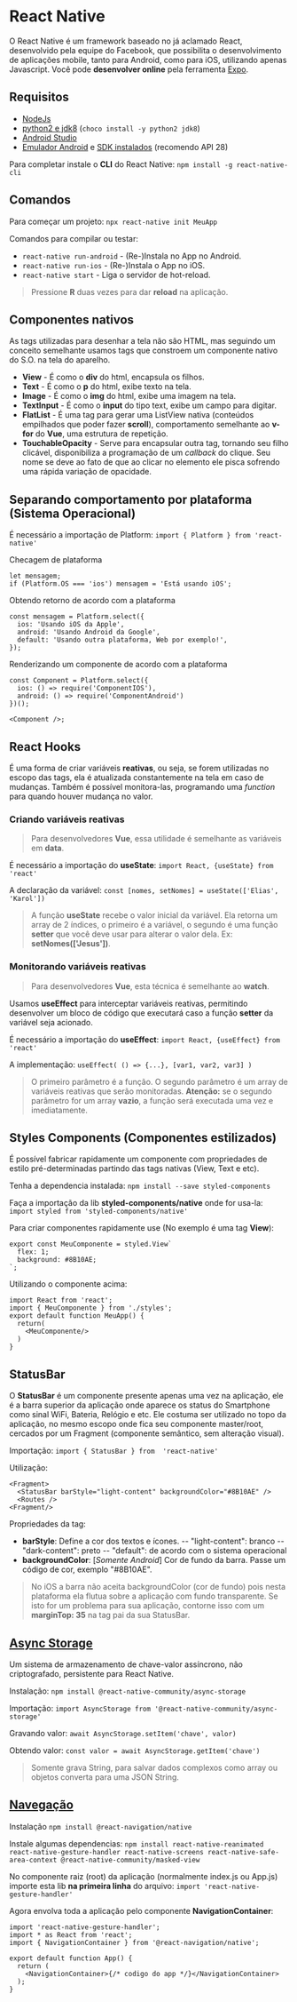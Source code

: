 
# React Native

O React Native é um framework baseado no já aclamado React, desenvolvido pela equipe do Facebook, que possibilita o desenvolvimento de aplicações mobile, tanto para Android, como para iOS, utilizando apenas Javascript.
Você pode **desenvolver online** pela ferramenta [Expo](https://snack.expo.io).

## Requisitos

- [NodeJs](https://nodejs.org/pt-br/)
- [python2 e jdk8](https://chocolatey.org/) (`choco install -y python2 jdk8`)
- [Android Studio](https://developer.android.com/studio)
- [Emulador Android](https://developer.android.com/studio/run/managing-avds?hl=pt-br) e [SDK instalados](https://developer.android.com/studio/intro/update#sdk-manager) (recomendo API 28)

Para completar instale o **CLI** do React Native:
`npm install -g react-native-cli`

## Comandos

Para começar um projeto: 
`npx react-native init MeuApp`

Comandos para compilar ou testar:
- `react-native run-android` - (Re-)Instala no App no Android.
- `react-native run-ios` - (Re-)Instala o App no iOS.
- `react-native start` - Liga o servidor de hot-reload.

> Pressione **R** duas vezes para dar **reload** na aplicação.

## Componentes nativos
As tags utilizadas para desenhar a tela não são HTML, mas seguindo um conceito semelhante usamos tags que constroem um componente nativo do S.O. na tela do aparelho.

- **View** - É como o **div** do html, encapsula os filhos.
- **Text** - É como o **p** do html, exibe texto na tela.
- **Image** - É como o **img** do html, exibe uma imagem na tela.
- **TextInput** - É como o **input** do tipo text, exibe um campo para digitar.
- **FlatList** - É uma tag para gerar uma ListView nativa (conteúdos empilhados que poder fazer **scroll**), comportamento semelhante ao **v-for** do **Vue**, uma estrutura de repetição.
- **TouchableOpacity** - Serve para encapsular outra tag, tornando seu filho clicável, disponibiliza a programação de um *callback* do clique. Seu nome se deve ao fato de que ao clicar no elemento ele pisca sofrendo uma rápida variação de opacidade.

## Separando comportamento por plataforma (Sistema Operacional)

É necessário a importação de Platform:
`import { Platform } from 'react-native'`

Checagem de plataforma
```Platform.OS
let mensagem;
if (Platform.OS === 'ios') mensagem = 'Está usando iOS';
```

Obtendo retorno de acordo com a plataforma
```Platform.select
const mensagem = Platform.select({
  ios: 'Usando iOS da Apple',
  android: 'Usando Android da Google',
  default: 'Usando outra plataforma, Web por exemplo!',
});
```

Renderizando um componente de acordo com a plataforma
```Platform Component
const Component = Platform.select({
  ios: () => require('ComponentIOS'),
  android: () => require('ComponentAndroid')
})();

<Component />;
```

## React Hooks

É uma forma de criar variáveis **reativas**, ou seja, se forem utilizadas no escopo das tags, ela é atualizada constantemente na tela em caso de mudanças. Também é possível monitora-las, programando uma *function* para quando houver mudança no valor.

### Criando variáveis reativas

> Para desenvolvedores **Vue**, essa utilidade é semelhante as variáveis em **data**.

É necessário a importação do **useState**:
`import React, {useState} from  'react'`

A declaração da variável:
`const [nomes, setNomes] = useState(['Elias', 'Karol'])`
> A função **useState** recebe o valor inicial da variável.
> Ela retorna um array de 2 índices, o primeiro é a variável, o segundo é uma função **setter** que você deve usar para alterar o valor dela. Ex: **setNomes(['Jesus'])**.

### Monitorando variáveis reativas

> Para desenvolvedores **Vue**, esta técnica é semelhante ao **watch**.

Usamos **useEffect** para interceptar variáveis reativas, permitindo desenvolver um bloco de código que executará caso a função **setter** da variável seja acionado.

É necessário a importação do **useEffect**:
`import React, {useEffect} from  'react'`

A implementação:
`useEffect( () => {...}, [var1, var2, var3] )`
> O primeiro parâmetro é a função.
> O segundo parâmetro é um array de variáveis reativas que serão monitoradas.
> **Atenção:** se o segundo parâmetro for um array **vazio**, a função será executada uma vez e imediatamente.

## Styles Components (Componentes estilizados)

É possível fabricar rapidamente um componente com propriedades de estilo pré-determinadas partindo das tags nativas (View, Text e etc).

Tenha a dependencia instalada:
`npm install --save styled-components`

Faça a importação da lib **styled-components/native** onde for usa-la:
`import styled from 'styled-components/native'`

Para criar componentes rapidamente use (No exemplo é uma tag **View**):
```Styled Components
export const MeuComponente = styled.View`
  flex: 1;
  background: #8B10AE; 
`;
```

Utilizando o componente acima:
```Styled components 2
import React from 'react';
import { MeuComponente } from './styles';
export default function MeuApp() {
  return(
    <MeuComponente/>
  )
}
```

## StatusBar

O **StatusBar** é um componente presente apenas uma vez na aplicação, ele é a barra superior da aplicação onde aparece os status do Smartphone como sinal WiFi, Bateria, Relógio e etc. Ele costuma ser utilizado no topo da aplicação, no mesmo escopo onde fica seu componente master/root, cercados por um Fragment (componente semântico, sem alteração visual).

Importação:
`import { StatusBar } from  'react-native'`

Utilização:
```StatusBar
<Fragment>
  <StatusBar barStyle="light-content" backgroundColor="#8B10AE" />
  <Routes />
<Fragment/>
```

Propriedades da tag:
- **barStyle**: Define a cor dos textos e ícones.
-- "light-content": branco
-- "dark-content": preto
-- "default": de acordo com o sistema operacional
- **backgroundColor**: [*Somente Android*] Cor de fundo da barra. Passe um código de cor, exemplo "#8B10AE".

> No iOS a barra não aceita backgroundColor (cor de fundo) pois nesta plataforma ela flutua sobre a aplicação com fundo transparente. Se isto for um problema para sua aplicação, contorne isso com um **marginTop: 35** na tag pai da sua StatusBar.

## [Async Storage](https://github.com/react-native-community/async-storage)

Um sistema de armazenamento de chave-valor assíncrono, não criptografado, persistente para React Native.

Instalação:
`npm install @react-native-community/async-storage`

Importação:
`import AsyncStorage from '@react-native-community/async-storage'`

Gravando valor:
`await AsyncStorage.setItem('chave', valor)`

Obtendo valor:
`const valor = await AsyncStorage.getItem('chave')`

> Somente grava String, para salvar dados complexos como array ou objetos converta para uma JSON String.

## [Navegação](https://github.com/eliaslazcano/tutoriais/blob/master/react-native/3%20-%20navegacao.md)

Instalação
`npm install @react-navigation/native`

Instale algumas dependencias:
`npm install react-native-reanimated react-native-gesture-handler react-native-screens react-native-safe-area-context @react-native-community/masked-view`

No componente raiz (root) da aplicação (normalmente index.js ou App.js) importe esta lib **na primeira linha** do arquivo:
`import 'react-native-gesture-handler'`

Agora envolva toda a aplicação pelo componente **NavigationContainer**:
```NavigationContainer
import 'react-native-gesture-handler';
import * as React from 'react';
import { NavigationContainer } from '@react-navigation/native';

export default function App() {
  return (
    <NavigationContainer>{/* codigo do app */}</NavigationContainer>
  );
}
```